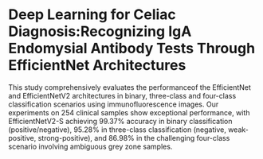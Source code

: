 # Deep Learning for Celiac Diagnosis:Recognizing IgA Endomysial Antibody Tests Through EfficientNet Architectures

This study comprehensively evaluates the performanceof the EfficientNet and EfficientNetV2 architectures in binary, three-class and four-class classification
scenarios using immunofluorescence images. Our experiments on 254 clinical samples show exceptional performance, with EfficientNetV2-S achieving 99.37% accuracy in binary classification (positive/negative), 95.28% in three-class classification (negative, weak-positive, strong-positive), and 86.98% in the challenging four-class scenario involving ambiguous grey zone samples.
